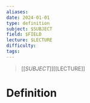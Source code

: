 ```yaml
---
aliases:
date: 2024-01-01
type: definition
subject: $SUBJECT
field: $FIELD
lecture: $LECTURE
difficulty:
tags:
---
```


> [[$SUBJECT]]
> [[$LECTURE]]

# Definition

